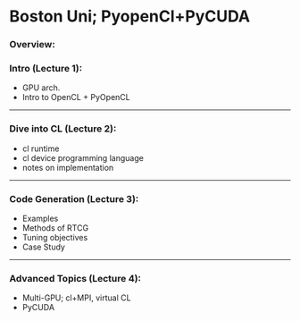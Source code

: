 # Boston Uni; PyopenCl+PyCUDA

### Overview:  

### Intro (Lecture 1):
  
  * GPU arch.
  * Intro to OpenCL + PyOpenCL

___
     
### Dive into CL (Lecture 2):

* cl runtime
* cl device programming language
* notes on implementation

___
   
### Code Generation (Lecture 3):
   
* Examples
* Methods of RTCG
* Tuning objectives
* Case Study

___
   
### Advanced Topics (Lecture 4):
   
* Multi-GPU; cl+MPI, virtual CL
* PyCUDA
